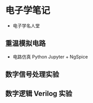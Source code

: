 <h1>电子学笔记</h1>

* 电子学名人堂

## 重温模拟电路

* 电路仿真 Python Jupyter + NgSpice

## 数字信号处理实验

## 数字逻辑 Verilog 实验


